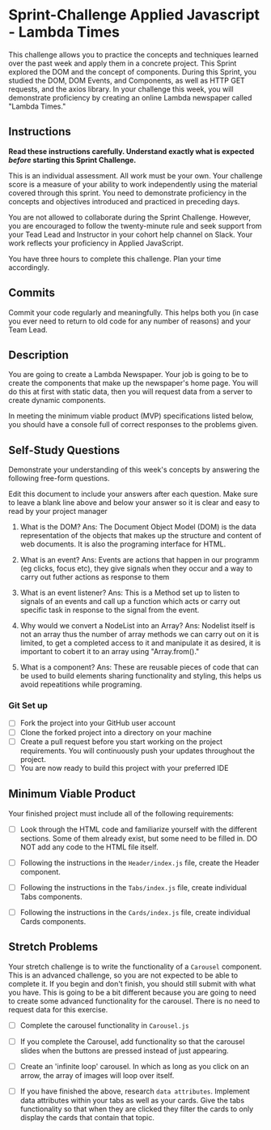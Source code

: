 # Sprint-Challenge Applied Javascript - Lambda Times

This challenge allows you to practice the concepts and techniques learned over the past week and apply them in a concrete project. 
This Sprint explored the DOM and the concept of components. During this Sprint, you studied the DOM, DOM Events, and Components, as well as HTTP GET requests, 
and the axios library. In your challenge this week, you will demonstrate proficiency by creating an online Lambda newspaper called "Lambda Times."

## Instructions

**Read these instructions carefully. Understand exactly what is expected _before_ starting this Sprint Challenge.**

This is an individual assessment. All work must be your own. Your challenge score is a measure of your ability to work independently using the material covered through this sprint. 
You need to demonstrate proficiency in the concepts and objectives introduced and practiced in preceding days.

You are not allowed to collaborate during the Sprint Challenge. However, you are encouraged to follow the twenty-minute rule and 
seek support from your Tead Lead and Instructor in your cohort help channel on Slack. Your work reflects your proficiency in Applied JavaScript.

You have three hours to complete this challenge. Plan your time accordingly.

## Commits

Commit your code regularly and meaningfully. This helps both you (in case you ever need to return to old code for any number of reasons) and your Team Lead.

## Description

You are going to create a Lambda Newspaper. Your job is going to be to create the components that make up the newspaper's home page. 
You will do this at first with static data, then you will request data from a server to create dynamic components.

In meeting the minimum viable product (MVP) specifications listed below, you should have a console full of correct responses to the problems given.

## Self-Study Questions

Demonstrate your understanding of this week's concepts by answering the following free-form questions.

Edit this document to include your answers after each question. Make sure to leave a blank line above and below your answer so it is clear and easy to read by your project manager

1. What is the DOM?
	Ans: The Document Object Model (DOM) is the data representation of the objects that makes up the structure and content of web documents. It is also the programing interface for HTML.

2. What is an event?
	Ans: Events are actions that happen in our programm (eg clicks, focus etc), they give signals when they occur and a way to carry out futher actions as response to them 

3. What is an event listener?
	Ans: This is a Method set up to listen to signals of an events and call up a function which acts or carry out specific task in response to the signal from the event. 

4. Why would we convert a NodeList into an Array?
	Ans: Nodelist itself is not an array thus the number of array methods we can carry out on it is limited, to get a completed access to it and manipulate it as desired, it is important to cobert it to an array using "Array.from()."

5. What is a component?
	Ans: These are reusable pieces of code that can be used to build elements sharing functionality and styling, this helps us avoid repeatitions while programing.

### Git Set up

* [ ] Fork the project into your GitHub user account
* [ ] Clone the forked project into a directory on your machine
* [ ] Create a pull request before you start working on the project requirements.  You will continuously push your updates throughout the project.
* [ ] You are now ready to build this project with your preferred IDE

## Minimum Viable Product

Your finished project must include all of the following requirements:

* [ ] Look through the HTML code and familiarize yourself with the different sections. Some of them already exist, but some need to be filled in. DO NOT add any code to the HTML file itself.

* [ ] Following the instructions in the `Header/index.js` file, create the Header component. 

* [ ] Following the instructions in the `Tabs/index.js` file, create individual Tabs components.

* [ ] Following the instructions in the `Cards/index.js` file, create individual Cards components.

## Stretch Problems

Your stretch challenge is to write the functionality of a `Carousel` component. This is an advanced challenge, so you are not expected to be able to complete it. If you begin and don't finish, you should still submit with what you have. This is going to be a bit different because you are going to need to create some advanced functionality for the carousel. There is no need to request data for this exercise.

* [ ] Complete the carousel functionality in `Carousel.js`

* [ ] If you complete the Carousel, add functionality so that the carousel slides when the buttons are pressed instead of just appearing.

* [ ] Create an 'infinite loop' carousel. In which as long as you click on an arrow, the array of images will loop over itself.

* [ ] If you have finished the above, research `data attributes`. Implement data attributes within your tabs as well as your cards. Give the tabs functionality so that when they are clicked they filter the cards to only display the cards that contain that topic.
